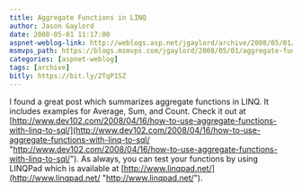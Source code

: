 ```yaml
---
title: Aggregate Functions in LINQ
author: Jason Gaylord
date: 2008-05-01 11:17:00
aspnet-weblog-link: http://weblogs.asp.net/jgaylord/archive/2008/05/01/aggregate-functions-in-linq.aspx
msmvps_path: https://blogs.msmvps.com/jgaylord/2008/05/01/aggregate-functions-in-linq/
categories: [aspnet-weblog]
tags: [archive]
bitly: https://bit.ly/2TqP1SZ
---
```


I found a great post which summarizes aggregate functions in LINQ. It includes examples for Average, Sum, and Count. Check it out at [http://www.dev102.com/2008/04/16/how-to-use-aggregate-functions-with-linq-to-sql/](http://www.dev102.com/2008/04/16/how-to-use-aggregate-functions-with-linq-to-sql/ "http://www.dev102.com/2008/04/16/how-to-use-aggregate-functions-with-linq-to-sql/"). As always, you can test your functions by using LINQPad which is available at [http://www.linqpad.net/](http://www.linqpad.net/ "http://www.linqpad.net/").